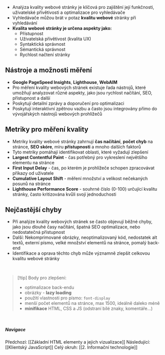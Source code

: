 - Analýza kvality webové stránky je klíčová pro zajištění její funkčnosti, uživatelské přívětivosti a optimalizace pro vyhledávače
- Vyhledávače můžou brát v potaz **kvalitu webové** stránky při vyhledávání
- **Kvalita webové stránky je určena aspekty jako:**
	- Přístupnost
	- Uživatelská přívětivost (kvalita UX)
	- Syntaktická správnost
	- Sémantická správnost
	- Rychlost načtení stránky
## Nástroje a možnosti měření
- **Google PageSpeed Insights**, **Lighthouse**, **WebAIM**
- Pro měření kvality webových stránek existuje řada nástrojů, které umožňují analyzovat různé aspekty, jako jsou rychlost načítání, SEO, přístupnost a další
- Poskytují detailní zprávy a doporučení pro optimalizaci
- Poskytují interaktivní zpětnou vazbu a často jsou integrovány přímo do vývojářských nástrojů webových prohlížečů

## Metriky pro měření kvality
- Metriky kvality webové stránky zahrnují **čas načítání**, **počet chyb** na stránce, **SEO skóre**, míru **přístupnosti** a mnoho dalších faktorů
- Tyto metriky pomáhají identifikovat oblasti, které vyžadují zlepšení
- **Largest Contentful Paint** - čas potřebný pro vykreslení největšího elementu na stránce
- **First Input Delay** - čas, po kterém je prohlížeče schopen zpracovávat příkazy od uživatele
- **Cumulative Layout Shift** - měření množství a velikost nečekaných posunů na stránce
- **Lighthouse Performance Score** - souhrné číslo (0-100) určující kvalitu stránky, často kritizována kvůli svojí jednoduchosti
## Nejčastější chyby
- Při analýze kvality webových stránek se často objevují běžné chyby, jako jsou dlouhé časy načítání, špatná SEO optimalizace, nebo nedostatečná přístupnost
- Další: Nekomprimované obrázky, neoptimalizovaný kód, nedostatek alt textů, externí písmo, velké množství elementů na stránce, pomalý back-end
- Identifikace a oprava těchto chyb může významně zlepšit celkovou kvalitu webové stránky

<br>

>[!tip] Body pro zlepšení:
>- optimalizace back-endu
>- obrázky - **lazy loading**
>- použití vlastnosti pro písmo: `font-display`
>- menší počet elementů na stránce, max 1500, ideálně daleko méně
>- **minifikace** HTML, CSS a JS (odstraní bílé znaky, komentáře...)

<br>

##### Navigace
Předchozí:  [[Základní HTML elementy a jejich vizualizace]]
Následující: [[Klientský JavaScript]]
Celý okruh: [[2. Informační technologie]]